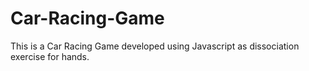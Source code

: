 # Car-Racing-Game

This is a Car Racing Game developed using Javascript as dissociation exercise for hands.
